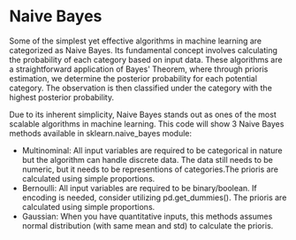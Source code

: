 # Naive Bayes
Some of the simplest yet effective algorithms in machine learning are categorized as Naive Bayes. Its fundamental concept involves calculating the probability of each category based on input data. These algorithms are a straightforward application of Bayes' Theorem, where through prioris estimation, we determine the posterior probability for each potential category. The observation is then classified under the category with the highest posterior probability.

Due to its inherent simplicity, Naive Bayes stands out as ones of the most scalable algorithms in machine learning. This code will show 3 Naive Bayes methods available in sklearn.naive_bayes module:

- Multinominal: All input variables are required to be categorical in nature but the algorithm can handle discrete data. The data still needs to be numeric, but it needs to be representions of categories.The prioris are calculated using simple proportions.
- Bernoulli: All input variables are required to be binary/boolean. If encoding is needed, consider utilizing pd.get_dummies(). The prioris are calculated using simple proportions.
- Gaussian: When you have quantitative inputs, this methods assumes normal distribution (with same mean and std) to calculate the prioris.
